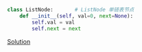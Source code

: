 ```python
class ListNode:       # ListNode 单链表节点
	def __init__(self, val=0, next=None):
		self.val = val
		self.next = next
```
[Solution](https://www.youtube.com/watch?v=WoUAs7R3Ao4&ab_channel=NikhilLohia)
